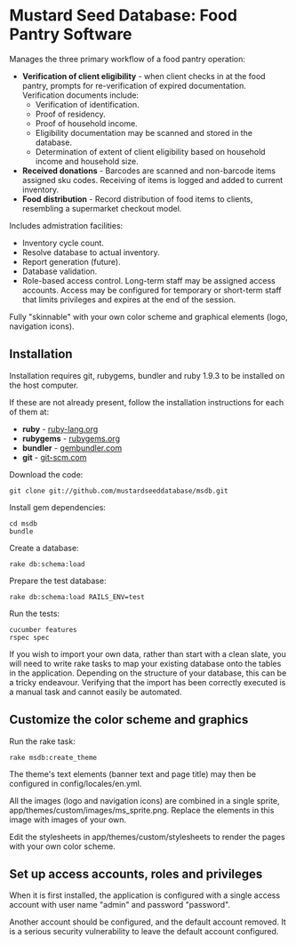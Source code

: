 # Mustard Seed Database: Food Pantry Software

Manages the three primary workflow of a food pantry operation:

  * **Verification of client eligibility** - when client checks in at the food pantry, prompts for re-verification of expired documentation. Verification documents include:
    * Verification of identification.
    * Proof of residency.
    * Proof of household income.
    * Eligibility documentation may be scanned and stored in the database.
    * Determination of extent of client eligibility based on household income and household size.
  * **Received donations** - Barcodes are scanned and non-barcode items assigned sku codes. Receiving of items is logged and added to current inventory.
  * **Food distribution** - Record distribution of food items to clients, resembling a supermarket checkout model.

Includes admistration facilities:

  * Inventory cycle count.
  * Resolve database to actual inventory.
  * Report generation (future).
  * Database validation.
  * Role-based access control. Long-term staff may be assigned access accounts. Access may be configured for temporary or short-term staff that limits privileges and expires at the end of the session.

Fully "skinnable" with your own color scheme and graphical elements (logo, navigation icons).

## Installation
Installation requires git, rubygems, bundler and ruby 1.9.3 to be installed on the host computer.

If these are not already present, follow the installation instructions for each of them at:

  * **ruby** - [ruby-lang.org](http://www.ruby-lang.org/en/downloads/)
  * **rubygems** - [rubygems.org](http://rubygems.org)
  * **bundler** - [gembundler.com](http://gembundler.com/)
  * **git** - [git-scm.com](http://git-scm.com/)

Download the code:

    git clone git://github.com/mustardseeddatabase/msdb.git

Install gem dependencies:

    cd msdb
    bundle

Create a database:

    rake db:schema:load

Prepare the test database:

    rake db:schema:load RAILS_ENV=test

Run the tests:

    cucumber features
    rspec spec

If you wish to import your own data, rather than start with a clean slate, you will need to write rake tasks to map your existing database onto the tables in the application. Depending on the structure of your database, this can be a tricky endeavour. Verifying that the import has been correctly executed is a manual task and cannot easily be automated.

## Customize the color scheme and graphics

Run the rake task:

    rake msdb:create_theme

The theme's text elements (banner text and page title) may then be configured in config/locales/en.yml.

All the images (logo and navigation icons) are combined in a single sprite, app/themes/custom/images/ms_sprite.png. Replace the elements in this image with images of your own.

Edit the stylesheets in app/themes/custom/stylesheets to render the pages with your own color scheme.

## Set up access accounts, roles and privileges

When it is first installed, the application is configured with a single access account with user name "admin" and password "password".

Another account should be configured, and the default account removed. It is a serious security vulnerability to leave the default account configured.
